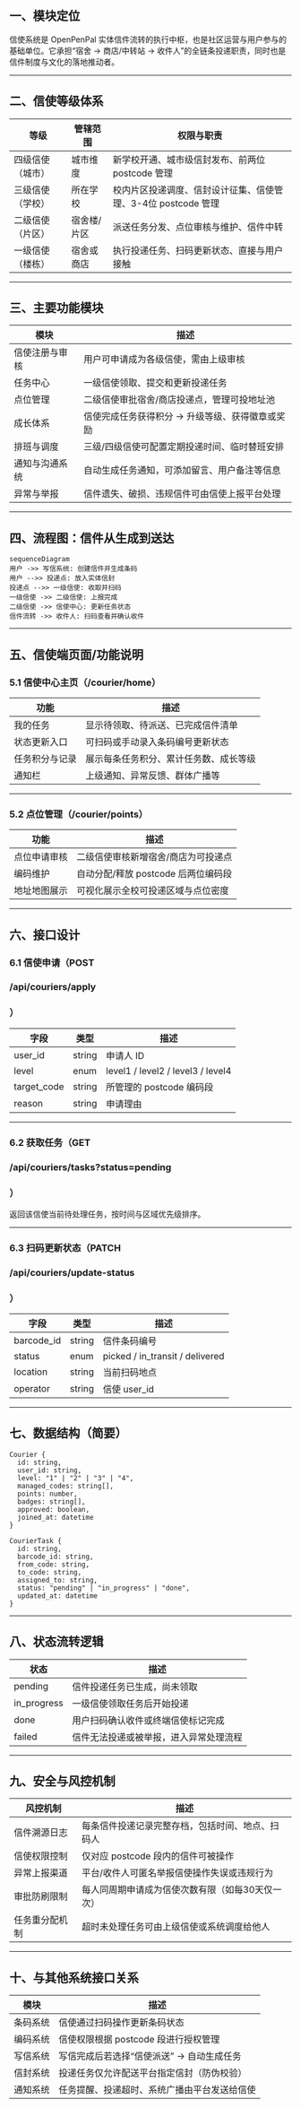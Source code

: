 ## **一、模块定位**

信使系统是 OpenPenPal 实体信件流转的执行中枢，也是社区运营与用户参与的基础单位。它承担“宿舍 → 商店/中转站 → 收件人”的全链条投递职责，同时也是信件制度与文化的落地推动者。

---

## **二、信使等级体系**

|**等级**|**管辖范围**|**权限与职责**|
|---|---|---|
|四级信使（城市）|城市维度|新学校开通、城市级信封发布、前两位 postcode 管理|
|三级信使（学校）|所在学校|校内片区投递调度、信封设计征集、信使管理、3-4位 postcode 管理|
|二级信使（片区）|宿舍楼/片区|派送任务分发、点位审核与维护、信件中转|
|一级信使（楼栋）|宿舍或商店|执行投递任务、扫码更新状态、直接与用户接触|

---

## **三、主要功能模块**

|**模块**|**描述**|
|---|---|
|信使注册与审核|用户可申请成为各级信使，需由上级审核|
|任务中心|一级信使领取、提交和更新投递任务|
|点位管理|二级信使审批宿舍/商店投递点，管理可投地址池|
|成长体系|信使完成任务获得积分 → 升级等级、获得徽章或奖励|
|排班与调度|三级/四级信使可配置定期投递时间、临时替班安排|
|通知与沟通系统|自动生成任务通知，可添加留言、用户备注等信息|
|异常与举报|信件遗失、破损、违规信件可由信使上报平台处理|

---

## **四、流程图：信件从生成到送达**

```
sequenceDiagram
用户 ->> 写信系统: 创建信件并生成条码
用户 -->> 投递点: 放入实体信封
投递点 -->> 一级信使: 收取并扫码
一级信使 ->> 二级信使: 上报完成
二级信使 ->> 信使中心: 更新任务状态
信件流转 ->> 收件人: 扫码查看并确认收件
```

---

## **五、信使端页面/功能说明**

### **5.1 信使中心主页（/courier/home）**

|**功能**|**描述**|
|---|---|
|我的任务|显示待领取、待派送、已完成信件清单|
|状态更新入口|可扫码或手动录入条码编号更新状态|
|任务积分与记录|展示每条任务积分、累计任务数、成长等级|
|通知栏|上级通知、异常反馈、群体广播等|

---

### **5.2 点位管理（/courier/points）**

|**功能**|**描述**|
|---|---|
|点位申请审核|二级信使审核新增宿舍/商店为可投递点|
|编码维护|自动分配/释放 postcode 后两位编码段|
|地址地图展示|可视化展示全校可投递区域与点位密度|

---

## **六、接口设计**

### **6.1 信使申请（POST**

### **/api/couriers/apply**

### **）**

|**字段**|**类型**|**描述**|
|---|---|---|
|user_id|string|申请人 ID|
|level|enum|level1 / level2 / level3 / level4|
|target_code|string|所管理的 postcode 编码段|
|reason|string|申请理由|

---

### **6.2 获取任务（GET**

### **/api/couriers/tasks?status=pending**

### **）**

返回该信使当前待处理任务，按时间与区域优先级排序。

---

### **6.3 扫码更新状态（PATCH**

### **/api/couriers/update-status**

### **）**

|**字段**|**类型**|**描述**|
|---|---|---|
|barcode_id|string|信件条码编号|
|status|enum|picked / in_transit / delivered|
|location|string|当前扫码地点|
|operator|string|信使 user_id|

---

## **七、数据结构（简要）**

```
Courier {
  id: string,
  user_id: string,
  level: "1" | "2" | "3" | "4",
  managed_codes: string[],
  points: number,
  badges: string[],
  approved: boolean,
  joined_at: datetime
}

CourierTask {
  id: string,
  barcode_id: string,
  from_code: string,
  to_code: string,
  assigned_to: string,
  status: "pending" | "in_progress" | "done",
  updated_at: datetime
}
```

---

## **八、状态流转逻辑**

|**状态**|**描述**|
|---|---|
|pending|信件投递任务已生成，尚未领取|
|in_progress|一级信使领取任务后开始投递|
|done|用户扫码确认收件或终端信使标记完成|
|failed|信件无法投递或被举报，进入异常处理流程|

---

## **九、安全与风控机制**

|**风控机制**|**描述**|
|---|---|
|信件溯源日志|每条信件投递记录完整存档，包括时间、地点、扫码人|
|信使权限控制|仅对应 postcode 段内的信件可被操作|
|异常上报渠道|平台/收件人可匿名举报信使操作失误或违规行为|
|审批防刷限制|每人同周期申请成为信使次数有限（如每30天仅一次）|
|任务重分配机制|超时未处理任务可由上级信使或系统调度给他人|

---

## **十、与其他系统接口关系**

|**模块**|**描述**|
|---|---|
|条码系统|信使通过扫码操作更新条码状态|
|编码系统|信使权限根据 postcode 段进行授权管理|
|写信系统|写信完成后若选择“信使派送” → 自动生成任务|
|信封系统|投递任务仅允许配送平台指定信封（防伪校验）|
|通知系统|任务提醒、投递超时、系统广播由平台发送给信使|
